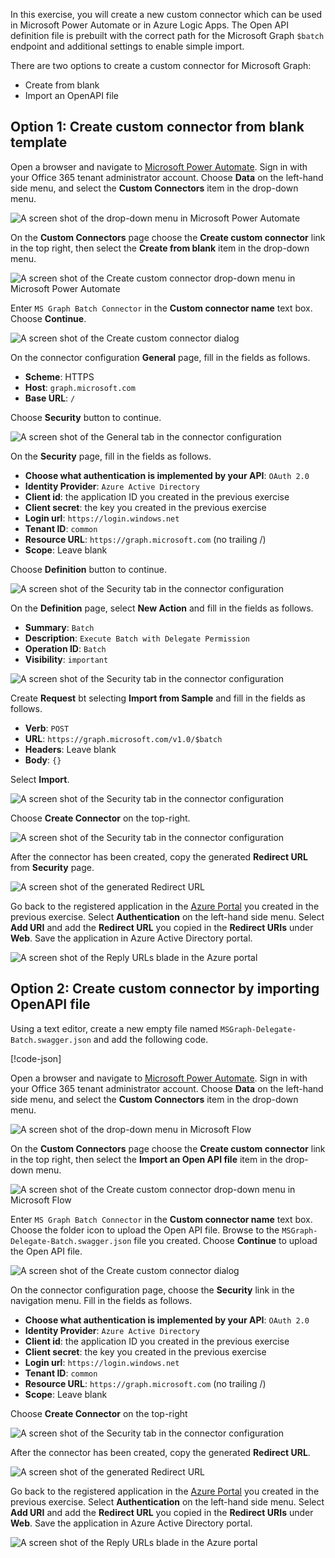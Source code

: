 <!-- markdownlint-disable MD002 MD041 -->

In this exercise, you will create a new custom connector which can be used in Microsoft Power Automate or in Azure Logic Apps. The Open API definition file is prebuilt with the correct path for the Microsoft Graph `$batch` endpoint and additional settings to enable simple import.

There are two options to create a custom connector for Microsoft Graph:

- Create from blank
- Import an OpenAPI file

## Option 1: Create custom connector from blank template

Open a browser and navigate to [Microsoft Power Automate](https://flow.microsoft.com). Sign in with your Office 365 tenant administrator account. Choose **Data** on the left-hand side menu, and select the **Custom Connectors** item in the drop-down menu.

![A screen shot of the drop-down menu in Microsoft Power Automate](./images/flow-conn1.png)

On the **Custom Connectors** page choose the **Create custom connector** link in the top right, then select the **Create from blank** item in the drop-down menu.

![A screen shot of the Create custom connector drop-down menu in Microsoft Power Automate](./images/CustomConnector-1.png)

Enter `MS Graph Batch Connector` in the **Custom connector name** text box. Choose **Continue**.

![A screen shot of the Create custom connector dialog](./images/CustomConnector-2.png)

On the connector configuration **General** page, fill in the fields as follows.

- **Scheme**: HTTPS
- **Host**: `graph.microsoft.com`
- **Base URL**: `/`

Choose **Security** button to continue.

![A screen shot of the General tab in the connector configuration](./images/CustomConnector-3.png)

On the **Security** page, fill in the fields as follows.

- **Choose what authentication is implemented by your API**: `OAuth 2.0`
- **Identity Provider**: `Azure Active Directory`
- **Client id**: the application ID you created in the previous exercise
- **Client secret**: the key you created in the previous exercise
- **Login url**: `https://login.windows.net`
- **Tenant ID**: `common`
- **Resource URL**: `https://graph.microsoft.com` (no trailing /)
- **Scope**: Leave blank

Choose **Definition** button to continue.

![A screen shot of the Security tab in the connector configuration](./images/CustomConnector-4.png)

On the **Definition** page, select **New Action** and fill in the fields as follows.

- **Summary**: `Batch`
- **Description**: `Execute Batch with Delegate Permission`
- **Operation ID**: `Batch`
- **Visibility**: `important`

![A screen shot of the Security tab in the connector configuration](./images/CustomConnector-5.png)

Create **Request** bt selecting **Import from Sample** and fill in the fields as follows.

- **Verb**: `POST`
- **URL**: `https://graph.microsoft.com/v1.0/$batch`
- **Headers**: Leave blank
- **Body**: `{}`

Select **Import**.

![A screen shot of the Security tab in the connector configuration](./images/CustomConnector-10.png)

Choose **Create Connector** on the top-right.

![A screen shot of the Security tab in the connector configuration](./images/flow-conn4.png)

After the connector has been created, copy the generated **Redirect URL** from **Security** page.

![A screen shot of the generated Redirect URL](./images/CustomConnector-11.png)

Go back to the registered application in the [Azure Portal](https://aad.portal.azure.com) you created in the previous exercise. Select **Authentication** on the left-hand side menu. Select **Add URI** and add the **Redirect URL** you copied in the **Redirect URIs** under **Web**. Save the application in Azure Active Directory portal.

![A screen shot of the Reply URLs blade in the Azure portal](./images/CustomConnector-9.png)

## Option 2: Create custom connector by importing OpenAPI file

Using a text editor, create a new empty file named `MSGraph-Delegate-Batch.swagger.json` and add the following code.

[!code-json[](../LabFiles/MSGraph-Delegate-Batch.swagger.json)]

Open a browser and navigate to [Microsoft Power Automate](https://flow.microsoft.com). Sign in with your Office 365 tenant administrator account. Choose **Data** on the left-hand side menu, and select the **Custom Connectors** item in the drop-down menu.

![A screen shot of the drop-down menu in Microsoft Flow](./images/flow-conn1.png)

On the **Custom Connectors** page choose the **Create custom connector** link in the top right, then select the **Import an Open API file** item in the drop-down menu.

![A screen shot of the Create custom connector drop-down menu in Microsoft Flow](./images/flow-conn2.png)

Enter `MS Graph Batch Connector` in the **Custom connector name** text box. Choose the folder icon to upload the Open API file. Browse to the `MSGraph-Delegate-Batch.swagger.json` file you created. Choose **Continue** to upload the Open API file.

![A screen shot of the Create custom connector dialog](./images/flow-conn3.png)

On the connector configuration page, choose the **Security** link in the navigation menu. Fill in the fields as follows.

- **Choose what authentication is implemented by your API**: `OAuth 2.0`
- **Identity Provider**: `Azure Active Directory`
- **Client id**: the application ID you created in the previous exercise
- **Client secret**: the key you created in the previous exercise
- **Login url**: `https://login.windows.net`
- **Tenant ID**: `common`
- **Resource URL**: `https://graph.microsoft.com` (no trailing /)
- **Scope**: Leave blank

Choose **Create Connector** on the top-right

![A screen shot of the Security tab in the connector configuration](./images/flow-conn4.png)

After the connector has been created, copy the generated **Redirect URL**.

![A screen shot of the generated Redirect URL](./images/CustomConnector-11.png)

Go back to the registered application in the [Azure Portal](https://aad.portal.azure.com) you created in the previous exercise. Select **Authentication** on the left-hand side menu. Select **Add URI** and add the **Redirect URL** you copied in the **Redirect URIs** under **Web**. Save the application in Azure Active Directory portal.

![A screen shot of the Reply URLs blade in the Azure portal](./images/CustomConnector-9.png)
